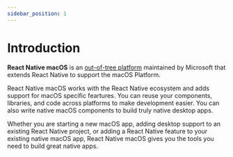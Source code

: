 ```yaml
---
sidebar_position: 1
---
```


# Introduction

**React Native macOS** is an [out-of-tree platform](https://reactnative.dev/docs/out-of-tree-platforms) maintained by Microsoft that extends React Native to support the macOS Platform. 

React Native macOS works with the React Native ecosystem and adds support for macOS specific feartures. You can reuse your components, libraries, and code across platforms to make development easier. You can also write native macOS components to build truly native desktop apps. 

Whether you are starting a new macOS app, adding desktop support to an existing React Native project, or adding a React Native feature to your existing native macOS app, React Native macOS gives you the tools you need to build great native apps.
